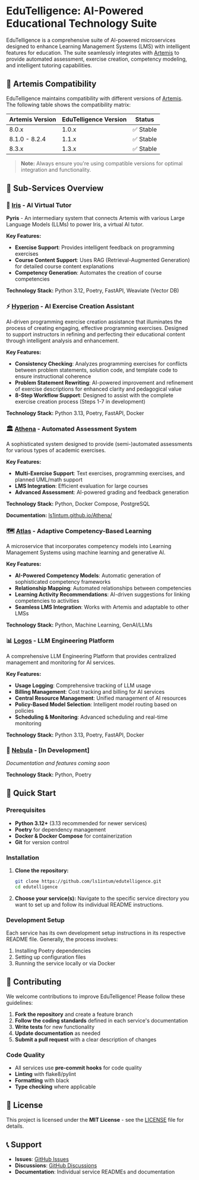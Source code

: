 # EduTelligence: AI-Powered Educational Technology Suite

EduTelligence is a comprehensive suite of AI-powered microservices designed to enhance Learning Management Systems (LMS) with intelligent features for education. The suite seamlessly integrates with [Artemis](https://github.com/ls1intum/Artemis) to provide automated assessment, exercise creation, competency modeling, and intelligent tutoring capabilities.

## 🔗 Artemis Compatibility

EduTelligence maintains compatibility with different versions of [Artemis](https://github.com/ls1intum/Artemis). The following table shows the compatibility matrix:

| Artemis Version | EduTelligence Version | Status    |
| --------------- | --------------------- | --------- |
| 8.0.x           | 1.0.x                 | ✅ Stable |
| 8.1.0 - 8.2.4   | 1.1.x                 | ✅ Stable |
| 8.3.x           | 1.3.x                 | ✅ Stable |

> **Note:** Always ensure you're using compatible versions for optimal integration and functionality.

## 🚀 Sub-Services Overview

### 🤖 [Iris](./iris/) - AI Virtual Tutor

**Pyris** - An intermediary system that connects Artemis with various Large Language Models (LLMs) to power Iris, a virtual AI tutor.

**Key Features:**

- **Exercise Support**: Provides intelligent feedback on programming exercises
- **Course Content Support**: Uses RAG (Retrieval-Augmented Generation) for detailed course content explanations
- **Competency Generation**: Automates the creation of course competencies

**Technology Stack:** Python 3.12, Poetry, FastAPI, Weaviate (Vector DB)

### ⚡ [Hyperion](./hyperion/) - AI Exercise Creation Assistant

AI-driven programming exercise creation assistance that illuminates the process of creating engaging, effective programming exercises. Designed to support instructors in refining and perfecting their educational content through intelligent analysis and enhancement.

**Key Features:**

- **Consistency Checking**: Analyzes programming exercises for conflicts between problem statements, solution code, and template code to ensure instructional coherence
- **Problem Statement Rewriting**: AI-powered improvement and refinement of exercise descriptions for enhanced clarity and pedagogical value
- **8-Step Workflow Support**: Designed to assist with the complete exercise creation process (Steps 1-7 in development)

**Technology Stack:** Python 3.13, Poetry, FastAPI, Docker

### 🏛️ [Athena](./athena/) - Automated Assessment System

A sophisticated system designed to provide (semi-)automated assessments for various types of academic exercises.

**Key Features:**

- **Multi-Exercise Support**: Text exercises, programming exercises, and planned UML/math support
- **LMS Integration**: Efficient evaluation for large courses
- **Advanced Assessment**: AI-powered grading and feedback generation

**Technology Stack:** Python, Docker Compose, PostgreSQL

**Documentation:** [ls1intum.github.io/Athena/](https://ls1intum.github.io/Athena)

### 🗺️ [Atlas](./atlas/) - Adaptive Competency-Based Learning

A microservice that incorporates competency models into Learning Management Systems using machine learning and generative AI.

**Key Features:**

- **AI-Powered Competency Models**: Automatic generation of sophisticated competency frameworks
- **Relationship Mapping**: Automated relationships between competencies
- **Learning Activity Recommendations**: AI-driven suggestions for linking competencies to activities
- **Seamless LMS Integration**: Works with Artemis and adaptable to other LMSs

**Technology Stack:** Python, Machine Learning, GenAI/LLMs

### 📊 [Logos](./logos/) - LLM Engineering Platform

A comprehensive LLM Engineering Platform that provides centralized management and monitoring for AI services.

**Key Features:**

- **Usage Logging**: Comprehensive tracking of LLM usage
- **Billing Management**: Cost tracking and billing for AI services
- **Central Resource Management**: Unified management of AI resources
- **Policy-Based Model Selection**: Intelligent model routing based on policies
- **Scheduling & Monitoring**: Advanced scheduling and real-time monitoring

**Technology Stack:** Python 3.13, Poetry, FastAPI, Docker

### 🌌 [Nebula](./nebula/) - [In Development]

_Documentation and features coming soon_

**Technology Stack:** Python, Poetry

## 🚀 Quick Start

### Prerequisites

- **Python 3.12+** (3.13 recommended for newer services)
- **Poetry** for dependency management
- **Docker & Docker Compose** for containerization
- **Git** for version control

### Installation

1. **Clone the repository:**

   ```bash
   git clone https://github.com/ls1intum/edutelligence.git
   cd edutelligence
   ```

2. **Choose your service(s):**
   Navigate to the specific service directory you want to set up and follow its individual README instructions.

### Development Setup

Each service has its own development setup instructions in its respective README file. Generally, the process involves:

1. Installing Poetry dependencies
2. Setting up configuration files
3. Running the service locally or via Docker

## 🤝 Contributing

We welcome contributions to improve EduTelligence! Please follow these guidelines:

1. **Fork the repository** and create a feature branch
2. **Follow the coding standards** defined in each service's documentation
3. **Write tests** for new functionality
4. **Update documentation** as needed
5. **Submit a pull request** with a clear description of changes

### Code Quality

- All services use **pre-commit hooks** for code quality
- **Linting** with flake8/pylint
- **Formatting** with black
- **Type checking** where applicable

## 📄 License

This project is licensed under the **MIT License** - see the [LICENSE](LICENSE) file for details.

## 📞 Support

- **Issues**: [GitHub Issues](https://github.com/ls1intum/edutelligence/issues)
- **Discussions**: [GitHub Discussions](https://github.com/ls1intum/edutelligence/discussions)
- **Documentation**: Individual service READMEs and documentation
